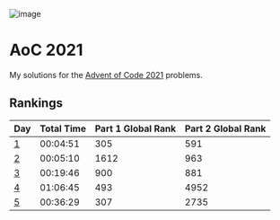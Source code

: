 ![image](https://user-images.githubusercontent.com/9584084/144176282-713b97b3-43b9-4f03-9e94-8c18528f0072.png)

# AoC 2021
My solutions for the [Advent of Code 2021](https://adventofcode.com/2021/) problems.

## Rankings
| Day                             | Total Time     | Part 1 Global Rank | Part 2 Global Rank | 
| ------------------------------- | -------------- | ------------------ | ------------------ | 
| [1](day01)                      | 00:04:51       | 305                | 591                | 
| [2](day02)                      | 00:05:10       | 1612               | 963                | 
| [3](day03)                      | 00:19:46       | 900                | 881                | 
| [4](day04)                      | 01:06:45       | 493                | 4952               | 
| [5](day05)                      | 00:36:29       | 307                | 2735               | 
